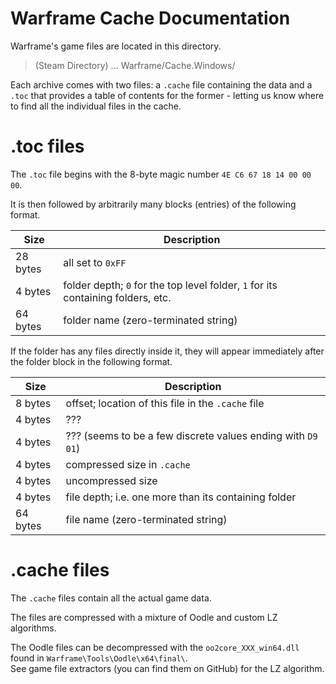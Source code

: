 # Warframe Cache Documentation

Warframe's game files are located in this directory. 
> (Steam Directory) ... Warframe/Cache.Windows/

Each archive comes with two files: a `.cache` file containing the data and a `.toc` that provides a table of contents for the former - letting us know where to find all the individual files in the cache.

# .toc files

The `.toc` file begins with the 8-byte magic number `4E C6 67 18 14 00 00 00`.

It is then followed by arbitrarily many blocks (entries) of the following format.

| Size | Description |
|---|---|
| 28 bytes | all set to `0xFF` |
| 4 bytes  | folder depth; `0` for the top level folder, `1` for its containing folders, etc. |
| 64 bytes | folder name (zero-terminated string) |

If the folder has any files directly inside it, they will appear immediately after the folder block in the following format. 

| Size | Description |
|---|---|
| 8 bytes | offset; location of this file in the `.cache` file |
| 4 bytes | ??? |
| 4 bytes | ??? (seems to be a few discrete values ending with `D9 01`)|
| 4 bytes | compressed size in `.cache` |
| 4 bytes | uncompressed size |
| 4 bytes | file depth; i.e. one more than its containing folder |
| 64 bytes | file name (zero-terminated string) |

# .cache files

The `.cache` files contain all the actual game data.

The files are compressed with a mixture of Oodle and custom LZ algorithms.

The Oodle files can be decompressed with the `oo2core_XXX_win64.dll` found in `Warframe\Tools\Oodle\x64\final\`.  
See game file extractors (you can find them on GitHub) for the LZ algorithm.
